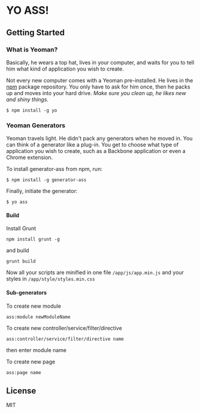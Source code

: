 # YO ASS!

## Getting Started

### What is Yeoman?

Basically, he wears a top hat, lives in your computer, and waits for you to tell him what kind of application you wish to create.

Not every new computer comes with a Yeoman pre-installed. He lives in the [npm](https://npmjs.org) package repository. You only have to ask for him once, then he packs up and moves into your hard drive. *Make sure you clean up, he likes new and shiny things.*

```
$ npm install -g yo
```

### Yeoman Generators

Yeoman travels light. He didn't pack any generators when he moved in. You can think of a generator like a plug-in. You get to choose what type of application you wish to create, such as a Backbone application or even a Chrome extension.

To install generator-ass from npm, run:

```
$ npm install -g generator-ass
```

Finally, initiate the generator:

```
$ yo ass
```

#### Build

Install Grunt

```
npm install grunt -g
```

and build

```
grunt build
```

Now all your scripts are minified in one file `/app/js/app.min.js` and your styles in `/app/style/styles.min.css`

#### Sub-generators

To create new module

```
ass:module newModuleName
```

To create new controller/service/filter/directive

```
ass:controller/service/filter/directive name
```
then enter module name

To create new page

```
ass:page name
```

## License

MIT
